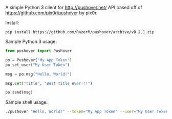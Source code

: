 A simple Python 3 client for http://pushover.net/ API based off of https://github.com/pix0r/pushover by pix0r.

Install:

    pip install https://github.com/RazerM/pushover/archive/v0.2.1.zip

Sample Python 3 usage:

```python
from pushover import Pushover

po = Pushover("My App Token")
po.set_user("My User Token")

msg = po.msg("Hello, World!")

msg.set("title", "Best title ever!!!")

po.send(msg)
```

Sample shell usage:

```bash
./pushover "Hello, World!" --token="My App Token" --user="My User Token"
```
